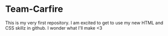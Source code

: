 # Team-Carfire
This is my very first repository. 
I am excited to get to use my new HTML and CSS skillz in github. 
I wonder what I'll make <3
